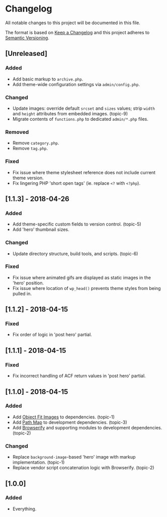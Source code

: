 # Changelog
All notable changes to this project will be documented in this file.

The format is based on [Keep a Changelog](http://keepachangelog.com/) and this project adheres to [Semantic Versioning](http://semver.org/).

## [Unreleased]
### Added
- Add basic markup to `archive.php`.
- Add theme-wide configuration settings via `admin/config.php`.

### Changed
- Update images: override default `srcset` and `sizes` values; strip `width` and `height` attributes from embedded images. (topic-9)
- Migrate contents of `functions.php` to dedicated `admin/*.php` files.

### Removed
- Remove `category.php`.
- Remove `tag.php`.

### Fixed
- Fix issue where theme stylesheet reference does not include current theme version.
- Fix lingering PHP 'short open tags' (ie. replace `<?` with `<?php`).

## [1.1.3] - 2018-04-26
### Added
- Add theme-specific custom fields to version control. (topic-5)
- Add 'hero' thumbnail sizes.

### Changed
- Update directory structure, build tools, and scripts. (topic-6)

### Fixed
- Fix issue where animated gifs are displayed as static images in the 'hero' position.
- Fix issue where location of `wp_head()` prevents theme styles from being pulled in.

## [1.1.2] - 2018-04-15
### Fixed
- Fix order of logic in 'post hero' partial.

## [1.1.1] - 2018-04-15
### Fixed
- Fix incorrect handling of ACF return values in 'post hero' partial.

## [1.1.0] - 2018-04-15
### Added
- Add [Object Fit Images](https://www.npmjs.com/package/object-fit-images) to dependencies. (topic-1)
- Add [Path Map](https://www.npmjs.com/package/sfco-path-map) to development dependencies. (topic-3)
- Add [Browserify](https://www.npmjs.com/package/browserify) and supporting modules to development dependencies. (topic-2)

### Changed
- Replace `background-image`-based 'hero' image with markup implementation. (topic-1)
- Replace vendor script concatenation logic with Browserify. (topic-2)

## [1.0.0]
### Added
- Everything.

